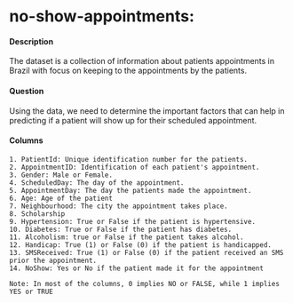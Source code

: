# no-show-appointments:
#### Description
The dataset is a collection of information about patients appointments in Brazil with focus on keeping to the appointments by the patients.

#### Question
Using the data, we need to determine the important factors that can help in predicting if a patient will show up for their scheduled appointment.

#### Columns
    1. PatientId: Unique identification number for the patients.
    2. AppointmentID: Identification of each patient's appointment.
    3. Gender: Male or Female.
    4. ScheduledDay: The day of the appointment.
    5. AppointmentDay: The day the patients made the appointment.
    6. Age: Age of the patient
    7. Neighbourhood: The city the appointment takes place.
    8. Scholarship
    9. Hypertension: True or False if the patient is hypertensive.
    10. Diabetes: True or False if the patient has diabetes.
    11. Alcoholism: true or False if the patient takes alcohol.
    12. Handicap: True (1) or False (0) if the patient is handicapped.
    13. SMSReceived: True (1) or False (0) if the patient received an SMS prior the appointment.
    14. NoShow: Yes or No if the patient made it for the appointment
    
    Note: In most of the columns, 0 implies NO or FALSE, while 1 implies YES or TRUE
